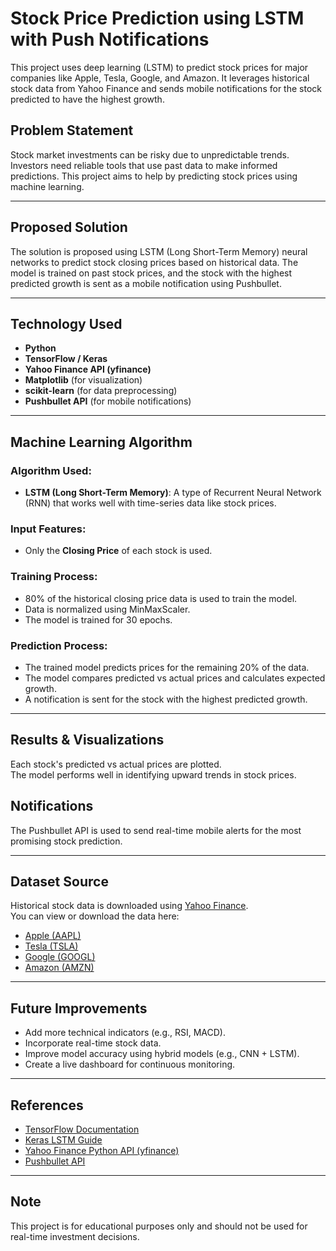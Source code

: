# Stock Price Prediction using LSTM with Push Notifications

This project uses deep learning (LSTM) to predict stock prices for major companies like Apple, Tesla, Google, and Amazon. It leverages historical stock data from Yahoo Finance and sends mobile notifications for the stock predicted to have the highest growth.

##  Problem Statement

Stock market investments can be risky due to unpredictable trends. Investors need reliable tools that use past data to make informed predictions. This project aims to help by predicting stock prices using machine learning.

---

##  Proposed Solution

The solution is proposed using LSTM (Long Short-Term Memory) neural networks to predict stock closing prices based on historical data. The model is trained on past stock prices, and the stock with the highest predicted growth is sent as a mobile notification using Pushbullet.

---

##  Technology Used

- **Python**  
- **TensorFlow / Keras**  
- **Yahoo Finance API (yfinance)**  
- **Matplotlib** (for visualization)  
- **scikit-learn** (for data preprocessing)  
- **Pushbullet API** (for mobile notifications)

---

##  Machine Learning Algorithm

### Algorithm Used:
- **LSTM (Long Short-Term Memory)**: A type of Recurrent Neural Network (RNN) that works well with time-series data like stock prices.

### Input Features:
- Only the **Closing Price** of each stock is used.

### Training Process:
- 80% of the historical closing price data is used to train the model.
- Data is normalized using MinMaxScaler.
- The model is trained for 30 epochs.

### Prediction Process:
- The trained model predicts prices for the remaining 20% of the data.
- The model compares predicted vs actual prices and calculates expected growth.
- A notification is sent for the stock with the highest predicted growth.

---

## Results & Visualizations

Each stock's predicted vs actual prices are plotted.  
The model performs well in identifying upward trends in stock prices.

## Notifications

The Pushbullet API is used to send real-time mobile alerts for the most promising stock prediction.

---

## Dataset Source

Historical stock data is downloaded using [Yahoo Finance](https://finance.yahoo.com/).  
You can view or download the data here:

- [Apple (AAPL)](https://finance.yahoo.com/quote/AAPL/history)
- [Tesla (TSLA)](https://finance.yahoo.com/quote/TSLA/history)
- [Google (GOOGL)](https://finance.yahoo.com/quote/GOOGL/history)
- [Amazon (AMZN)](https://finance.yahoo.com/quote/AMZN/history)

---

##  Future Improvements

- Add more technical indicators (e.g., RSI, MACD).
- Incorporate real-time stock data.
- Improve model accuracy using hybrid models (e.g., CNN + LSTM).
- Create a live dashboard for continuous monitoring.

---

##  References

- [TensorFlow Documentation](https://www.tensorflow.org/)
- [Keras LSTM Guide](https://keras.io/api/layers/recurrent_layers/lstm/)
- [Yahoo Finance Python API (yfinance)](https://pypi.org/project/yfinance/)
- [Pushbullet API](https://docs.pushbullet.com/)

---

##  Note

This project is for educational purposes only and should not be used for real-time investment decisions.

